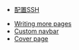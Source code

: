 * [配置SSH](git/ssh)
- [Writing more pages](more-pages.md)
- [Custom navbar](custom-navbar.md)
- [Cover page](cover.md)